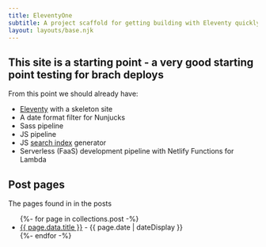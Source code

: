 ```yaml
---
title: EleventyOne
subtitle: A project scaffold for getting building with Eleventy quickly.
layout: layouts/base.njk
---
```



## This site is a starting point - a very good starting point testing for brach deploys

From this point we should already have:

- [Eleventy](https://11ty.io) with a skeleton site
- A date format filter for Nunjucks
- Sass pipeline
- JS pipeline
- JS [search index](/search.json) generator
- Serverless (FaaS) development pipeline with Netlify Functions for Lambda


## Post pages

The pages found in in the posts

<ul class="listing">
{%- for page in collections.post -%}
  <li>
    <a href="{{ page.url }}">{{ page.data.title }}</a> -
    <time datetime="{{ page.date }}">{{ page.date | dateDisplay }}</time>
  </li>
{%- endfor -%}
</ul>



